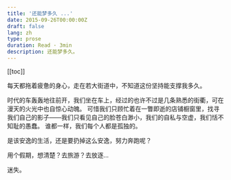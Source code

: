 ```yaml
---
title: '还能梦多久 ...'
date: 2015-09-26T00:00:00Z
draft: false
lang: zh
type: prose
duration: Read · 3min
description: 还能梦多久。
---
```


[[toc]]

每天都拖着疲惫的身心，走在若大街道中，不知道这份坚持能支撑我多久。

时代的车轰轰地往前开，我们坐在车上，经过的也许不过是几条熟悉的街衢，可在漫天的火光中也自惊心动魄。
可惜我们只顾忙着在一瞥即逝的店铺橱窗里，找寻我们自己的影子——我们只看见自己的脸苍白渺小，我们的自私与空虚，我们恬不知耻的愚蠢。
谁都一样，我们每个人都是孤独的。

是该安逸的生活，还是要扔掉这么安逸，努力奔跑呢？

用个假期，想清楚？去旅游？去放逐...

迷失。
